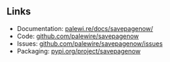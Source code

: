 ## Links

- Documentation: [palewi.re/docs/savepagenow/](https://palewi.re/docs/savepagenow/)
- Code: [github.com/palewire/savepagenow](https://github.com/palewire/savepagenow)
- Issues: [github.com/palewire/savepagenow/issues](https://github.com/palewire/savepagenow/issues)
- Packaging: [pypi.org/project/savepagenow](https://pypi.org/project/savepagenow)
